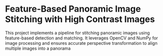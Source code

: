 # Feature-Based Panoramic Image Stitching with High Contrast Images

This project implements a pipeline for stitching panoramic images using feature-based detection and matching. It leverages OpenCV and NumPy for image processing and ensures accurate perspective transformation to align multiple images into a panorama
